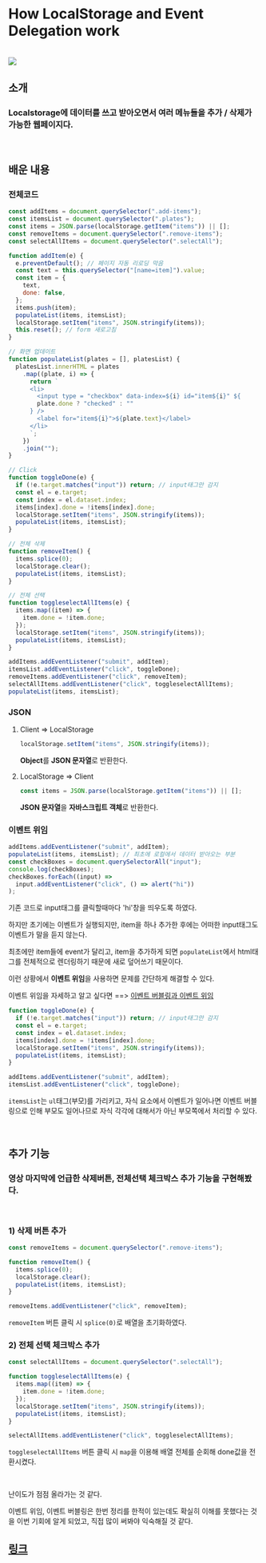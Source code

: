 # How LocalStorage and Event Delegation work

<br>

<img src="./local.gif">

## **소개**

### Localstorage에 데이터를 쓰고 받아오면서 여러 메뉴들을 추가 / 삭제가 가능한 웹페이지다.

<br/>

## **배운 내용**

### 전체코드

```js
const addItems = document.querySelector(".add-items");
const itemsList = document.querySelector(".plates");
const items = JSON.parse(localStorage.getItem("items")) || [];
const removeItems = document.querySelector(".remove-items");
const selectAllItems = document.querySelector(".selectAll");

function addItem(e) {
  e.preventDefault(); // 페이지 자동 리로딩 막음
  const text = this.querySelector("[name=item]").value;
  const item = {
    text,
    done: false,
  };
  items.push(item);
  populateList(items, itemsList);
  localStorage.setItem("items", JSON.stringify(items));
  this.reset(); // form 새로고침
}

// 화면 업데이트
function populateList(plates = [], platesList) {
  platesList.innerHTML = plates
    .map((plate, i) => {
      return `
      <li>
        <input type = "checkbox" data-index=${i} id="item${i}" ${
        plate.done ? "checked" : ""
      } />
        <label for="item${i}">${plate.text}</label>
      </li>
      `;
    })
    .join("");
}

// Click
function toggleDone(e) {
  if (!e.target.matches("input")) return; // input태그만 감지
  const el = e.target;
  const index = el.dataset.index;
  items[index].done = !items[index].done;
  localStorage.setItem("items", JSON.stringify(items));
  populateList(items, itemsList);
}

// 전체 삭제
function removeItem() {
  items.splice(0);
  localStorage.clear();
  populateList(items, itemsList);
}

// 전체 선택
function toggleselectAllItems(e) {
  items.map((item) => {
    item.done = !item.done;
  });
  localStorage.setItem("items", JSON.stringify(items));
  populateList(items, itemsList);
}

addItems.addEventListener("submit", addItem);
itemsList.addEventListener("click", toggleDone);
removeItems.addEventListener("click", removeItem);
selectAllItems.addEventListener("click", toggleselectAllItems);
populateList(items, itemsList);
```

### JSON

1. Client => LocalStorage

   ```js
   localStorage.setItem("items", JSON.stringify(items));
   ```

   **Object**를 **JSON 문자열**로 반환한다.

2. LocalStorage => Client

   ```js
   const items = JSON.parse(localStorage.getItem("items")) || [];
   ```

   **JSON 문자열**을 **자바스크립트 객체**로 반환한다.

### 이벤트 위임

```js
addItems.addEventListener("submit", addItem);
populateList(items, itemsList); // 최초에 로컬에서 데이터 받아오는 부분
const checkBoxes = document.querySelectorAll("input");
console.log(checkBoxes);
checkBoxes.forEach((input) =>
  input.addEventListener("click", () => alert("hi"))
);
```

기존 코드로 input태그를 클릭할때마다 'hi'창을 띄우도록 하였다.

하지만 초기에는 이벤트가 실행되지만, item을 하나 추가한 후에는 어떠한 input태그도 이벤트가 말을 듣지 않는다.

최초에만 item들에 event가 달리고, item을 추가하게 되면 `populateList`에서 html태그를 전체적으로 렌더링하기 때문에 새로 덮어쓰기 때문이다.

이런 상황에서 **이벤트 위임**을 사용하면 문제를 간단하게 해결할 수 있다.

이벤트 위임을 자세하고 알고 싶다면 ==> [이벤트 버블링과 이벤트 위임](../../StudyNote/js/Subject.md/delegate.md)

```js
function toggleDone(e) {
  if (!e.target.matches("input")) return; // input태그만 감지
  const el = e.target;
  const index = el.dataset.index;
  items[index].done = !items[index].done;
  localStorage.setItem("items", JSON.stringify(items));
  populateList(items, itemsList);
}

addItems.addEventListener("submit", addItem);
itemsList.addEventListener("click", toggleDone);
```

`itemsList`는 `ul`태그(부모)를 가리키고, 자식 요소에서 이벤트가 일어나면 이벤트 버블링으로 인해 부모도 일어나므로 자식 각각에 대해서가 아닌 부모쪽에서 처리할 수 있다.

<br/>

## **추가 기능**

### 영상 마지막에 언급한 삭제버튼, 전체선택 체크박스 추가 기능을 구현해봤다.

<br>

### 1) 삭제 버튼 추가

```js
const removeItems = document.querySelector(".remove-items");

function removeItem() {
  items.splice(0);
  localStorage.clear();
  populateList(items, itemsList);
}

removeItems.addEventListener("click", removeItem);
```

`removeItem` 버튼 클릭 시 `splice(0)`로 배열을 초기화하였다.

### 2) 전체 선택 체크박스 추가

```js
const selectAllItems = document.querySelector(".selectAll");

function toggleselectAllItems(e) {
  items.map((item) => {
    item.done = !item.done;
  });
  localStorage.setItem("items", JSON.stringify(items));
  populateList(items, itemsList);
}

selectAllItems.addEventListener("click", toggleselectAllItems);
```

`toggleselectAllItems` 버튼 클릭 시 `map`을 이용해 배열 전체를 순회해 done값을 전환시켰다.

<br/>

난이도가 점점 올라가는 것 같다.

이벤트 위임, 이벤트 버블링은 한번 정리를 한적이 있는데도 확실히 이해를 못했다는 것을 이번 기회에 알게 되었고, 직접 많이 써봐야 익숙해질 것 같다.

## [링크](https://glittering-creponne-146075.netlify.app)
